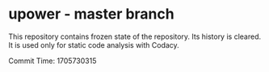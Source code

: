 # upower - master branch

This repository contains frozen state of the repository.
Its history is cleared. It is used only for static code
analysis with Codacy.

Commit Time: 1705730315
